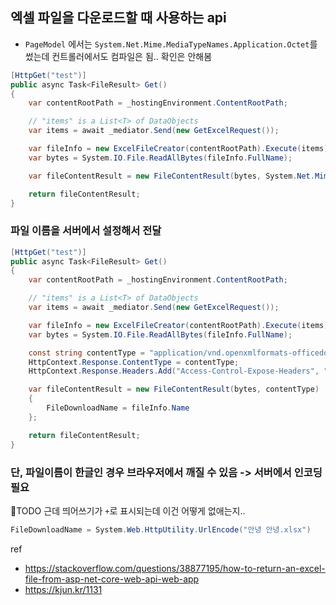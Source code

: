 ## 엑셀 파일을 다운로드할 때 사용하는 api 
- `PageModel` 에서는 `System.Net.Mime.MediaTypeNames.Application.Octet`를 썼는데 컨트롤러에서도 컴파일은 됨.. 확인은 안해봄
```cs
[HttpGet("test")]
public async Task<FileResult> Get()
{
    var contentRootPath = _hostingEnvironment.ContentRootPath;

    // "items" is a List<T> of DataObjects
    var items = await _mediator.Send(new GetExcelRequest());

    var fileInfo = new ExcelFileCreator(contentRootPath).Execute(items);
    var bytes = System.IO.File.ReadAllBytes(fileInfo.FullName);

    var fileContentResult = new FileContentResult(bytes, System.Net.Mime.MediaTypeNames.Application.Octet);

    return fileContentResult;
}
```
### 파일 이름을 서버에서 설정해서 전달
```cs
[HttpGet("test")]
public async Task<FileResult> Get()
{
    var contentRootPath = _hostingEnvironment.ContentRootPath;

    // "items" is a List<T> of DataObjects
    var items = await _mediator.Send(new GetExcelRequest());

    var fileInfo = new ExcelFileCreator(contentRootPath).Execute(items);
    var bytes = System.IO.File.ReadAllBytes(fileInfo.FullName);

    const string contentType = "application/vnd.openxmlformats-officedocument.spreadsheetml.sheet";
    HttpContext.Response.ContentType = contentType;
    HttpContext.Response.Headers.Add("Access-Control-Expose-Headers", "Content-Disposition");

    var fileContentResult = new FileContentResult(bytes, contentType)
    {
        FileDownloadName = fileInfo.Name
    };

    return fileContentResult;
}
```

### 단, 파일이름이 한글인 경우 브라우저에서 깨질 수 있음 -> 서버에서 인코딩 필요
🧐TODO 근데 띄어쓰기가 `+`로 표시되는데 이건 어떻게 없애는지..
```cs
FileDownloadName = System.Web.HttpUtility.UrlEncode("안녕 안녕.xlsx")
```

ref
- https://stackoverflow.com/questions/38877195/how-to-return-an-excel-file-from-asp-net-core-web-api-web-app
- https://kjun.kr/1131